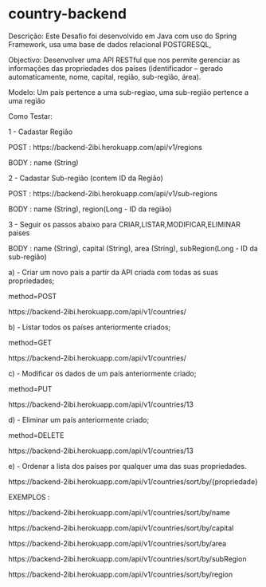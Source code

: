 # country-backend

<p>Descrição: Este Desafio foi desenvolvido em Java com uso do Spring Framework, usa uma base de dados relacional POSTGRESQL,

<p>Objectivo: Desenvolver uma API RESTful que nos permite gerenciar as informações das propriedades dos países (identificador – gerado automaticamente, nome, capital, região, sub-região, área).

<p>Modelo: Um país pertence a uma sub-regiao, uma sub-região pertence a uma região

Como Testar:
<p>1 - Cadastar Região
<p> POST : https://backend-2ibi.herokuapp.com/api/v1/regions
<p> BODY :  name (String)
  
<p>2 - Cadastar Sub-região (contem ID da Região)
<p> POST : https://backend-2ibi.herokuapp.com/api/v1/sub-regions
<p> BODY :  name (String), region(Long - ID da região)
  
<p>3 - Seguir os passos abaixo para CRIAR,LISTAR,MODIFICAR,ELIMINAR paises
<p> BODY :  name (String), capital (String), area (String), subRegion(Long - ID da sub-região) 

<p>
<p>a) - Criar um novo país a partir da API criada com todas as suas propriedades;
<p>method=POST 
<p>https://backend-2ibi.herokuapp.com/api/v1/countries/

<p>b) - Listar todos os países anteriormente criados;
<p>method=GET 
<p>https://backend-2ibi.herokuapp.com/api/v1/countries/

<p>c) - Modificar os dados de um país anteriormente criado;
<p>method=PUT 
<p>https://backend-2ibi.herokuapp.com/api/v1/countries/13

<p>d) - Eliminar um país anteriormente criado;
<p>method=DELETE 
<p>https://backend-2ibi.herokuapp.com/api/v1/countries/13

<p>e) - Ordenar a lista dos países por qualquer uma das suas propriedades.
<p>https://backend-2ibi.herokuapp.com/api/v1/countries/sort/by/{propriedade}

<p>EXEMPLOS : 
<p>https://backend-2ibi.herokuapp.com/api/v1/countries/sort/by/name
<p>https://backend-2ibi.herokuapp.com/api/v1/countries/sort/by/capital
<p>https://backend-2ibi.herokuapp.com/api/v1/countries/sort/by/area
<p>https://backend-2ibi.herokuapp.com/api/v1/countries/sort/by/subRegion
<p>https://backend-2ibi.herokuapp.com/api/v1/countries/sort/by/region
